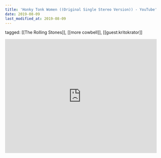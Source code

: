 ```yaml
---
title: 'Honky Tonk Women ((Original Single Stereo Version)) - YouTube'
date: 2019-08-09
last_modified_at: 2019-08-09
---
```

tagged: [[The Rolling Stones]], [[more cowbell]], [[guest:kritokrator]]
<iframe allow="accelerometer; autoplay; clipboard-write; encrypted-media; gyroscope; picture-in-picture" allowfullscreen="" frameborder="0" height="375" id="youtube_iframe" src="https://www.youtube.com/embed/61jfm219ArA?feature=oembed&amp;enablejsapi=1&amp;origin=https://safe.txmblr.com&amp;wmode=opaque" width="500"></iframe>